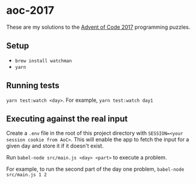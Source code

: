 # aoc-2017

These are my solutions to the [Advent of Code 2017](http://adventofcode.com/2017) programming puzzles.

## Setup

- `brew install watchman`
- `yarn`

## Running tests

`yarn test:watch <day>`. For example, `yarn test:watch day1`

## Executing against the real input

Create a `.env` file in the root of this project directory with `SESSION=<your session cookie from AoC>`. This will
enable the app to fetch the input for a given day and store it if it doesn't exist.

Run `babel-node src/main.js <day> <part>` to execute a problem.

For example, to run the second part of the day one problem, `babel-node src/main.js 1 2`
